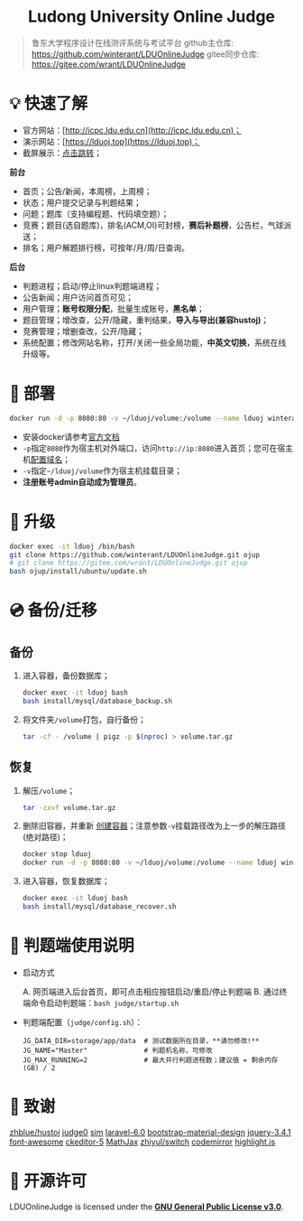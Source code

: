 <h1 align="center">Ludong University Online Judge</h1>

> 鲁东大学程序设计在线测评系统与考试平台
github主仓库: <https://github.com/winterant/LDUOnlineJudge>
gitee同步仓库: <https://gitee.com/wrant/LDUOnlineJudge>

# 💡 快速了解

+ 官方网站：[http://icpc.ldu.edu.cn](http://icpc.ldu.edu.cn)；
+ 演示网站：[https://lduoj.top](https://lduoj.top)；
+ 截屏展示：[点击跳转](https://blog.csdn.net/winter2121/article/details/105294224)；

**前台**

+ 首页；公告/新闻，本周榜，上周榜；
+ 状态；用户提交记录与判题结果；
+ 问题；题库（支持编程题、代码填空题）；
+ 竞赛；题目(选自题库)，排名(ACM,OI)可封榜，**赛后补题榜**，公告栏，气球派送；
+ 排名；用户解题排行榜，可按年/月/周/日查询。

**后台**

+ 判题进程；启动/停止linux判题端进程；
+ 公告新闻；用户访问首页可见；
+ 用户管理；**账号权限分配**，批量生成账号，**黑名单**；
+ 题目管理；增改查，公开/隐藏，重判结果，**导入与导出(兼容hustoj)**；
+ 竞赛管理；增删查改，公开/隐藏；
+ 系统配置；修改网站名称，打开/关闭一些全局功能，**中英文切换**，系统在线升级等。

# 🔨 部署

```bash
docker run -d -p 8080:80 -v ~/lduoj/volume:/volume --name lduoj winterant/lduoj
```

+ 安装docker请参考[官方文档](https://yeasy.gitbook.io/docker_practice/install/ubuntu#shi-yong-jiao-ben-zi-dong-an-zhuang)
+ `-p`指定`8080`作为宿主机对外端口，访问`http://ip:8080`进入首页；您可在宿主机[配置域名](https://blog.csdn.net/winter2121/article/details/107783085)；
+ `-v`指定`~/lduoj/volume`作为宿主机挂载目录；
+ **注册账号admin自动成为管理员**。

# 🚗 升级

```bash
docker exec -it lduoj /bin/bash
git clone https://github.com/winterant/LDUOnlineJudge.git ojup
# git clone https://gitee.com/wrant/LDUOnlineJudge.git ojup
bash ojup/install/ubuntu/update.sh
```

# 💿 备份/迁移

## 备份
1. 进入容器，备份数据库；
    ```bash
    docker exec -it lduoj bash
    bash install/mysql/database_backup.sh
    ```
2. 将文件夹`/volume`打包，自行备份；
    ```bash
    tar -cf - /volume | pigz -p $(nproc) > volume.tar.gz
    ```
## 恢复
1. 解压`/volume`；
    ```bash
    tar -zxvf volume.tar.gz
    ```
2. 删除旧容器，并重新 [创建容器](#项目部署)；注意参数`-v`挂载路径改为上一步的解压路径(绝对路径)；
    ```bash
    docker stop lduoj
    docker run -d -p 8080:80 -v ~/lduoj/volume:/volume --name lduoj winterant/lduoj
    ```
3. 进入容器，恢复数据库；
    ```bash
    docker exec -it lduoj bash
    bash install/mysql/database_recover.sh
    ```

# 📝 判题端使用说明

+ 启动方式

  A. 网页端进入后台首页，即可点击相应按钮启动/重启/停止判题端
  B. 通过终端命令启动判题端：`bash judge/startup.sh`

+ 判题端配置（`judge/config.sh`）：
  ```shell
  JG_DATA_DIR=storage/app/data  # 测试数据所在目录，**请勿修改!**
  JG_NAME="Master"              # 判题机名称，可修改
  JG_MAX_RUNNING=2              # 最大并行判题进程数；建议值 = 剩余内存(GB) / 2
  ```

# 💝 致谢

[zhblue/hustoj](https://github.com/zhblue/hustoj)
[judge0](https://judge0.com/)
[sim](https://dickgrune.com/Programs/similarity_tester/)
[laravel-6.0](https://laravel.com/)
[bootstrap-material-design](https://fezvrasta.github.io/bootstrap-material-design/)
[jquery-3.4.1](https://jquery.com/)
[font-awesome](http://www.fontawesome.com.cn/)
[ckeditor-5](https://ckeditor.com/ckeditor-5/)
[MathJax](https://www.mathjax.org/)
[zhiyul/switch](https://github.com/notiflix/Notiflix)
[codemirror](https://codemirror.net/)
[highlight.js](https://highlightjs.org/)

# 📜 开源许可

LDUOnlineJudge is licensed under the
**[GNU General Public License v3.0](https://github.com/winterant/LDUOnlineJudge/blob/master/LICENSE)**.
